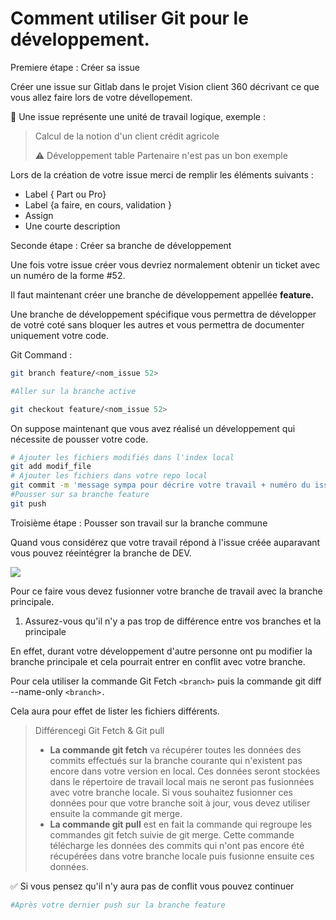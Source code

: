 # Comment utiliser Git pour le développement.


Premiere étape : Créer sa issue


Créer une issue sur Gitlab dans le projet Vision client 360 décrivant ce que vous allez faire lors de votre dévellopement.

👀 Une issue représente une unité de travail logique, exemple :

> Calcul de la notion d'un client crédit agricole
>
> ⚠️ Développement table Partenaire n'est pas un bon exemple



Lors de la création de votre issue merci de remplir les éléments suivants : 

- Label { Part ou Pro}
- Label {a faire, en cours, validation }
- Assign
- Une courte description


Seconde étape :  Créer sa branche de développement

Une fois votre issue créer vous devriez normalement obtenir un ticket avec un numéro de la forme #52.

Il faut maintenant créer une branche de développement appellée **feature.**

Une branche de développement spécifique vous permettra de développer de votré coté sans bloquer les autres et vous permettra de documenter uniquement votre code.

Git Command :

```bash
git branch feature/<nom_issue 52> 

#Aller sur la branche active

git checkout feature/<nom_issue 52>
```


On suppose maintenant que vous avez réalisé un développement qui nécessite de pousser votre code.

```bash
# Ajouter les fichiers modifiés dans l'index local
git add modif_file
# Ajouter les fichiers dans votre repo local
git commit -m 'message sympa pour décrire votre travail + numéro du issue pour associer #52'
#Pousser sur sa branche feature
git push
```


Troisième étape : Pousser son travail sur la branche commune 

Quand vous considérez que votre travail répond à l'issue créée auparavant vous pouvez réeintégrer la branche de DEV.


![](https://wac-cdn.atlassian.com/dam/jcr:4e576671-1b7f-43db-afb5-cf8db8df8e4a/01%20What%20is%20git%20rebase.svg?cdnVersion=1605)


Pour ce faire vous devez fusionner votre branche de travail avec la branche principale.


1) Assurez-vous qu'il n'y a pas trop de différence entre vos branches et la principale

En effet, durant votre développement d'autre personne ont pu modifier la branche principale et cela pourrait entrer en conflit avec votre branche.

Pour cela utiliser la commande Git Fetch `<branch>` puis la commande git diff --name-only `<branch>.`

Cela aura pour effet de lister les fichiers différents.

> Différencegi Git Fetch & Git pull
>
> * **La commande git fetch** va récupérer toutes les données des commits effectués sur la branche courante qui n'existent pas encore dans votre version en local. Ces données seront stockées dans le répertoire de travail local mais ne seront pas fusionnées avec votre branche locale. Si vous souhaitez fusionner ces données pour que votre branche soit à jour, vous devez utiliser ensuite la commande git merge.
> * **La commande git pull** est en fait la commande qui regroupe les commandes git fetch suivie de git merge. Cette commande télécharge les données des commits qui n'ont pas encore été récupérées dans votre branche locale puis fusionne ensuite ces données.


✅ Si vous pensez qu'il n'y aura pas de conflit vous pouvez continuer

```bash
#Après votre dernier push sur la branche feature


```
